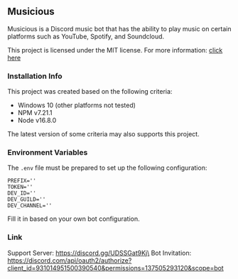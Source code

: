 ## **Musicious**
Musicious is a Discord music bot that has the ability to play music on certain platforms such as YouTube, Spotify, and Soundcloud.

This project is licensed under the MIT license. For more information: [click here](https://github.com/Zlarex/Musicious/blob/main/LICENSE)

### **Installation Info**
This project was created based on the following criteria:
- Windows 10 (other platforms not tested)
- NPM v7.21.1
- Node v16.8.0

The latest version of some criteria may also supports this project.

### **Environment Variables**
The `.env` file must be prepared to set up the following configuration:
```
PREFIX=''
TOKEN=''
DEV_ID=''
DEV_GUILD=''
DEV_CHANNEL=''
```
Fill it in based on your own bot configuration.

### **Link**
Support Server: https://discord.gg/UDSSGat9Kj\
Bot Invitation: https://discord.com/api/oauth2/authorize?client_id=931014951500390540&permissions=137505293120&scope=bot